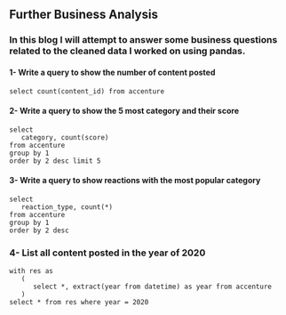 ## Further Business Analysis

### In this blog I will attempt to answer some business questions related to the cleaned data I worked on using pandas. 
#### 1- Write a query to show the number of content posted
```
select count(content_id) from accenture
```
#### 2- Write a query to show the 5 most category and their score
```
select
   category, count(score)
from accenture
group by 1
order by 2 desc limit 5
```
#### 3- Write a query to show reactions with the most popular category
```
select
   reaction_type, count(*)
from accenture
group by 1
order by 2 desc
```
### 4- List all content posted in the year of 2020
```
with res as
   (
      select *, extract(year from datetime) as year from accenture
   )
select * from res where year = 2020
```
   
